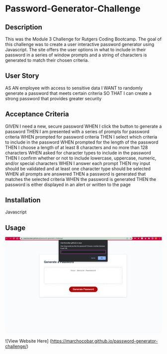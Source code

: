 # Password-Generator-Challenge


## Description
This was the Module 3 Challenge for Rutgers Coding Bootcamp.
The goal of this challenge was to create a user interactive password generator using Javascript. The site offers the user options in what to include in their password in a series of window prompts and a string of characters is generated to match their chosen criteria. 


## User Story
AS AN employee with access to sensitive data
I WANT to randomly generate a password that meets certain criteria
SO THAT I can create a strong password that provides greater security

## Acceptance Criteria 
GIVEN I need a new, secure password
WHEN I click the button to generate a password
THEN I am presented with a series of prompts for password criteria
WHEN prompted for password criteria
THEN I select which criteria to include in the password
WHEN prompted for the length of the password
THEN I choose a length of at least 8 characters and no more than 128 characters
WHEN asked for character types to include in the password
THEN I confirm whether or not to include lowercase, uppercase, numeric, and/or special characters
WHEN I answer each prompt
THEN my input should be validated and at least one character type should be selected
WHEN all prompts are answered
THEN a password is generated that matches the selected criteria
WHEN the password is generated
THEN the password is either displayed in an alert or written to the page

## Installation
Javascript

## Usage

![Screenshot of deployed password generator](Image/Screen%20Shot%202022-09-03%20at%2011.49.16%20AM.png)

![View Website Here] (https://marchocobar.github.io/password-generator-challenge/)